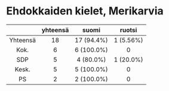 # Ehdokkaiden kielet, Merikarvia

| |yhteensä|suomi|ruotsi|
|:---:|:---:|:---:|:---:|
|Yhteensä|18|17 (94.4%)|1 (5.56%)|
|Kok.|6|6 (100.0%)|0|
|SDP|5|4 (80.0%)|1 (20.0%)|
|Kesk.|5|5 (100.0%)|0|
|PS|2|2 (100.0%)|0|

